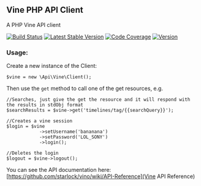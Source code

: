 ## Vine PHP API Client

A PHP Vine API client

[![Build Status](https://travis-ci.org/andrefigueira/Vine.svg?branch=master&style=flat)](https://travis-ci.org/andrefigueira/vine)
[![Latest Stable Version](https://img.shields.io/packagist/dt/twitter/vine.svg?style=flat)](https://packagist.org/packages/twitter/vine) 
[![Code Coverage](https://img.shields.io/codecov/c/github/andrefigueira/vine.svg?style=flat)](https://codecov.io/github/andrefigueira/Vine)
[![Version](https://img.shields.io/packagist/v/twitter/vine.svg?style=flat)](https://packagist.org/packages/twitter/vine)

### Usage:

Create a new instance of the Client:

    $vine = new \Api\Vine\Client();

Then use the `get` method to call one of the get resources, e.g.

    //Searches, just give the get the resource and it will respond with the results in stdObj format
    $searchResults = $vine->get('timelines/tag/{{searchQuery}}');
    
    //Creates a vine session
    $login = $vine
                ->setUsername('bananana')
                ->setPassword('LOL_SONY')
                ->login();
                
    //Deletes the login
    $logout = $vine->logout();

You can see the API documentation here: [https://github.com/starlock/vino/wiki/API-Reference](Vine API Reference)